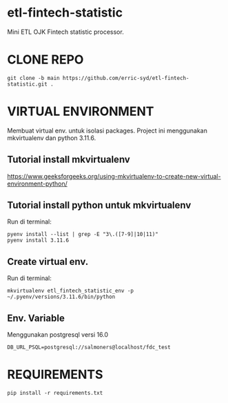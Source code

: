 # etl-fintech-statistic
Mini ETL OJK Fintech statistic processor.


# CLONE REPO
    git clone -b main https://github.com/erric-syd/etl-fintech-statistic.git .


# VIRTUAL ENVIRONMENT
Membuat virtual env. untuk isolasi packages. Project ini menggunakan mkvirtualenv dan python 3.11.6.
## Tutorial install mkvirtualenv
https://www.geeksforgeeks.org/using-mkvirtualenv-to-create-new-virtual-environment-python/
## Tutorial install python untuk mkvirtualenv
Run di terminal:

    pyenv install --list | grep -E "3\.([7-9]|10|11)"
    pyenv install 3.11.6
## Create virtual env.
Run di terminal:

    mkvirtualenv etl_fintech_statistic_env -p ~/.pyenv/versions/3.11.6/bin/python

## Env. Variable
Menggunakan postgresql versi 16.0
````
DB_URL_PSQL=postgresql://salmoners@localhost/fdc_test
````


# REQUIREMENTS
    pip install -r requirements.txt